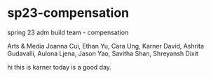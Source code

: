 # sp23-compensation
spring 23 adm build team - compensation

Arts & Media
Joanna Cui, Ethan Yu, Cara Ung, Karner David, Ashrita Gudavalli, Aulona Ljena,
Jason Yao, Savitha Shan, Shreyansh Dixit

hi this is karner
today is a good day.